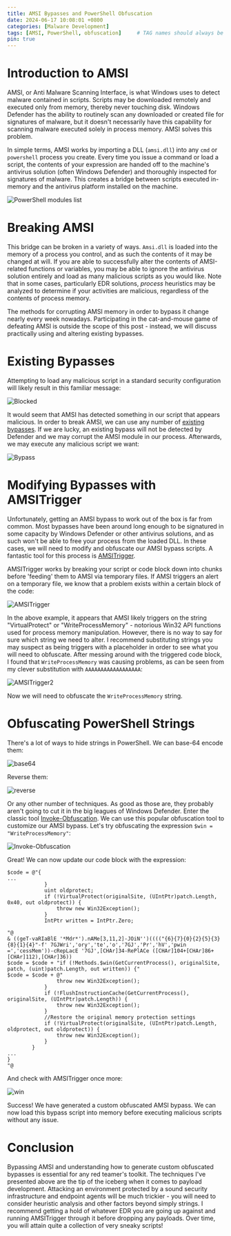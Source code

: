 ```yaml
---
title: AMSI Bypasses and PowerShell Obfuscation
date: 2024-06-17 10:08:01 +0800
categories: [Malware Development]
tags: [AMSI, PowerShell, obfuscation]     # TAG names should always be lowercase
pin: true
---
```


# Introduction to AMSI

AMSI, or Anti Malware Scanning Interface, is what Windows uses to detect malware contained in scripts. Scripts may be downloaded remotely and executed only from memory, thereby never touching disk. Windows Defender
has the ability to routinely scan any downloaded or created file for signatures of malware, but it doesn't necessarily have this capability for scanning malware executed solely in process memory. AMSI solves this
problem.

In simple terms, AMSI works by importing a DLL (`amsi.dll`) into any `cmd` or `powershell` process you create. Every time you issue a command or load a script, the contents of your expression are handed off to
the machine's antivirus solution (often Windows Defender) and thoroughly inspected for signatures of malware. This creates a bridge between scripts executed in-memory and the antivirus platform installed on the
machine. 

![PowerShell modules list](/assets/img/amsi/powershell.png)

# Breaking AMSI

This bridge can be broken in a variety of ways. `Amsi.dll` is loaded into the memory of a process you control, and as such the contents of it may be changed at will. If you are able to successfully alter the contents
of AMSI-related functions or variables, you may be able to ignore the antivirus solution entirely and load as many malicious scripts as you would like. Note that in some cases, particularly EDR solutions, _process_
heuristics may be analyzed to determine if your activities are malicious, regardless of the contents of process memory.

The methods for corrupting AMSI memory in order to bypass it change nearly every week nowadays. Participating in the cat-and-mouse game of defeating AMSI is outside the scope of this post - instead, we will discuss
practically using and altering existing bypasses.

# Existing Bypasses

Attempting to load any malicious script in a standard security configuration will likely result in this familiar message:

![Blocked](/assets/img/amsi/blocked.png)

It would seem that AMSI has detected something in our script that appears malicious. In order to break AMSI, we can use any number of [existing bypasses](https://github.com/S3cur3Th1sSh1t/Amsi-Bypass-Powershell). If
we are lucky, an existing bypass will not be detected by Defender and we may corrupt the AMSI module in our process. Afterwards, we may execute any malicious script we want:

![Bypass](/assets/img/amsi/bypass.png)

# Modifying Bypasses with AMSITrigger

Unfortunately, getting an AMSI bypass to work out of the box is far from common. Most bypasses have been around long enough to be signatured in some capacity by Windows Defender or other antivirus solutions, and as
such won't be able to free your process from the loaded DLL. In these cases, we will need to modify and obfuscate our AMSI bypass scripts. A fantastic tool for this process is [AMSITrigger](https://github.com/RythmStick/AMSITrigger).

AMSITrigger works by breaking your script or code block down into chunks before 'feeding' them to AMSI via temporary files. If AMSI triggers an alert on a temporary file, we know that a problem exists within a 
certain block of the code:

![AMSITrigger](/assets/img/amsi/amsitrigger.png)

In the above example, it appears that AMSI likely triggers on the string "VirtualProtect" or "WriteProcessMemory" - notorious Win32 API functions used for process memory manipulation. However, there is no way to say
for sure which string we need to alter. I recommend substituting strings you may suspect as being triggers with a placeholder in order to see what you will need to obfuscate. After messing around with the triggered
code block, I found that `WriteProcessMemory` was causing problems, as can be seen from my clever substitution with `AAAAAAAAAAAAAAAAAA`:

![AMSITrigger2](/assets/img/amsi/amsitrigger2.png)

Now we will need to obfuscate the `WriteProcessMemory` string.

# Obfuscating PowerShell Strings

There's a lot of ways to hide strings in PowerShell. We can base-64 encode them:

![base64](/assets/img/amsi/base64.png)

Reverse them:

![reverse](/assets/img/amsi/reverse.png)

Or any other number of techniques. As good as those are, they probably aren't going to cut it in the big leagues of Windows Defender. Enter the classic tool [Invoke-Obfuscation](https://github.com/danielbohannon/Invoke-Obfuscation).
We can use this popular obfuscation tool to customize our AMSI bypass. Let's try obfuscating the expression `$win = "WriteProcessMemory"`:

![Invoke-Obfuscation](/assets/img/amsi/invokeobfuscate.png)

Great! We can now update our code block with the expression:

```posh
$code = @"{
...
            }
            uint oldprotect;
            if (!VirtualProtect(originalSite, (UIntPtr)patch.Length, 0x40, out oldprotect)) {
                throw new Win32Exception();
            }
            IntPtr written = IntPtr.Zero;

"@
& ((geT-vaRIaBlE '*Mdr*').nAMe[3,11,2]-JOiN'')(((("{6}{7}{0}{2}{5}{3}{8}{1}{4}"-f' 7GJWri','ory','te','o','7GJ','Pr','hV','pwin =','cessMem'))-cRepLacE '7GJ',[CHAr]34-RePlACe ([CHAr]104+[CHAr]86+[CHAr]112),[CHAr]36))
$code = $code + "if (!Methods.$win(GetCurrentProcess(), originalSite, patch, (uint)patch.Length, out written)) {"
$code = $code + @"
                throw new Win32Exception();
            }
            if (!FlushInstructionCache(GetCurrentProcess(), originalSite, (UIntPtr)patch.Length)) {
                throw new Win32Exception();
            }
            //Restore the original memory protection settings
            if (!VirtualProtect(originalSite, (UIntPtr)patch.Length, oldprotect, out oldprotect)) {
                throw new Win32Exception();
            }
        }
...
}
"@
```

And check with AMSITrigger once more:

![win](/assets/img/amsi/win.png)

Success! We have generated a custom obfuscated AMSI bypass. We can now load this bypass script into memory before executing malicious scripts without any issue.

# Conclusion

Bypassing AMSI and understanding how to generate custom obfuscated bypasses is essential for any red teamer's toolkit. The techniques I've presented above are the tip of the iceberg when it comes to payload
development. Attacking an environment protected by a sound security infrastructure and endpoint agents will be much trickier - you will need to consider heuristic analysis and other factors beyond simply strings. I
recommend getting a hold of whatever EDR you are going up against and running AMSITrigger through it before dropping any payloads. Over time, you will attain quite a collection of very sneaky scripts!




